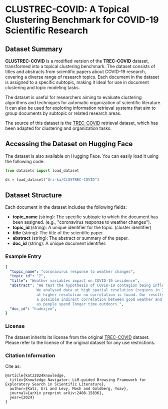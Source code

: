 

# CLUSTREC-COVID: A Topical Clustering Benchmark for COVID-19 Scientific Research

## Dataset Summary
**CLUSTREC-COVID** is a modified version of the **TREC-COVID** dataset, transformed into a topical clustering benchmark. The dataset consists of titles and abstracts from scientific papers about COVID-19 research, covering a diverse range of research topics. Each document in the dataset is assigned to a specific subtopic, making it ideal for use in document clustering and topic modeling tasks.

The dataset is useful for researchers aiming to evaluate clustering algorithms and techniques for automatic organization of scientific literature. It can also be used for exploring information retrieval systems that aim to group documents by subtopic or related research areas.

The source of this dataset is the [TREC-COVID](https://ir.nist.gov/trec-covid/) retrieval dataset, which has been adapted for clustering and organization tasks.

## Accessing the Dataset on Hugging Face
The dataset is also available on Hugging Face. You can easily load it using the following code:
```python
from datasets import load_dataset

ds = load_dataset("Uri-ka/CLUSTREC-COVID")
```
## Dataset Structure

Each document in the dataset includes the following fields:

- **topic_name** (string): The specific subtopic to which the document has been assigned. (e.g., "coronavirus response to weather changes").
- **topic_id** (string): A unique identifier for the topic. (cluster identifier)
- **title** (string): The title of the scientific paper.
- **abstract** (string): The abstract or summary of the paper.
- **doc_id** (string): A unique document identifier.
### Example Entry
```yaml
{
  "topic_name": "coronavirus response to weather changes",
  "topic_id": "2",
  "title": "Weather variables impact on COVID-19 incidence",
  "abstract": "We test the hypothesis of COVID-19 contagion being influenced by meteorological parameters such as temperature or humidity.\
              We analysed data at high spatial resolution (regions in Italy and counties in the USA) and found that while at low resolution this might seem the case,\
              at higher resolution no correlation is found. Our results are consistent with a poor outdoors transmission of the disease. However,\
              a possible indirect correlation between good weather and a decrease in disease spread may occur,\
              as people spend longer time outdoors.",
  "doc_id": "hadnxjeo",
}
```
### License
The dataset inherits its license from the original [TREC-COVID](https://ir.nist.gov/trec-covid/) dataset. Please refer to the license of the original dataset for any use restrictions.


### Citation Information
Cite as:
```
@article{katz2024knowledge,
  title={Knowledge Navigator: LLM-guided Browsing Framework for Exploratory Search in Scientific Literature},
  author={Katz, Uri and Levy, Mosh and Goldberg, Yoav},
  journal={arXiv preprint arXiv:2408.15836},
  year={2024}
}
```